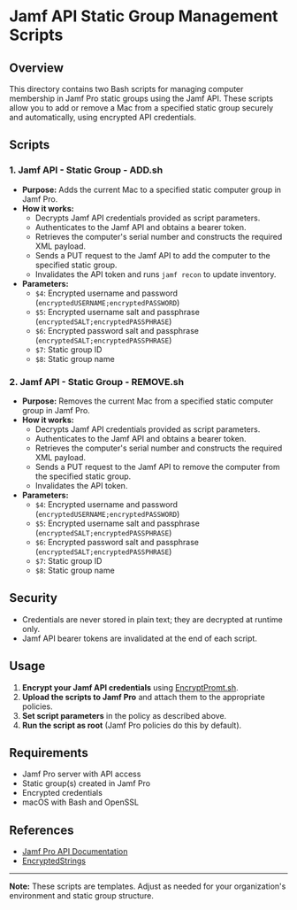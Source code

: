 # Jamf API Static Group Management Scripts

## Overview
This directory contains two Bash scripts for managing computer membership in Jamf Pro static groups using the Jamf API. These scripts allow you to add or remove a Mac from a specified static group securely and automatically, using encrypted API credentials.

## Scripts

### 1. Jamf API - Static Group - ADD.sh
- **Purpose:** Adds the current Mac to a specified static computer group in Jamf Pro.
- **How it works:**
	- Decrypts Jamf API credentials provided as script parameters.
	- Authenticates to the Jamf API and obtains a bearer token.
	- Retrieves the computer's serial number and constructs the required XML payload.
	- Sends a PUT request to the Jamf API to add the computer to the specified static group.
	- Invalidates the API token and runs `jamf recon` to update inventory.
- **Parameters:**
	- `$4`: Encrypted username and password (`encryptedUSERNAME;encryptedPASSWORD`)
	- `$5`: Encrypted username salt and passphrase (`encryptedSALT;encryptedPASSPHRASE`)
	- `$6`: Encrypted password salt and passphrase (`encryptedSALT;encryptedPASSPHRASE`)
	- `$7`: Static group ID
	- `$8`: Static group name

### 2. Jamf API - Static Group - REMOVE.sh
- **Purpose:** Removes the current Mac from a specified static computer group in Jamf Pro.
- **How it works:**
	- Decrypts Jamf API credentials provided as script parameters.
	- Authenticates to the Jamf API and obtains a bearer token.
	- Retrieves the computer's serial number and constructs the required XML payload.
	- Sends a PUT request to the Jamf API to remove the computer from the specified static group.
	- Invalidates the API token.
- **Parameters:**
	- `$4`: Encrypted username and password (`encryptedUSERNAME;encryptedPASSWORD`)
	- `$5`: Encrypted username salt and passphrase (`encryptedSALT;encryptedPASSPHRASE`)
	- `$6`: Encrypted password salt and passphrase (`encryptedSALT;encryptedPASSPHRASE`)
	- `$7`: Static group ID
	- `$8`: Static group name

## Security
- Credentials are never stored in plain text; they are decrypted at runtime only.
- Jamf API bearer tokens are invalidated at the end of each script.

## Usage
1. **Encrypt your Jamf API credentials** using [EncryptPromt.sh](https://raw.githubusercontent.com/huckholliday/Jamf/refs/heads/main/Scripts/Encryption/EncryptPrompt.sh).
2. **Upload the scripts to Jamf Pro** and attach them to the appropriate policies.
3. **Set script parameters** in the policy as described above.
4. **Run the script as root** (Jamf Pro policies do this by default).

## Requirements
- Jamf Pro server with API access
- Static group(s) created in Jamf Pro
- Encrypted credentials
- macOS with Bash and OpenSSL

## References
- [Jamf Pro API Documentation](https://developer.jamf.com/jamf-pro/docs)
- [EncryptedStrings](https://github.com/brysontyrrell/EncryptedStrings)

---

**Note:** These scripts are templates. Adjust as needed for your organization's environment and static group structure.